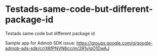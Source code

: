 # Testads-same-code-but-different-package-id
Testads same code but different package id

Sample app for Admob SDK issue: https://groups.google.com/g/google-admob-ads-sdk/c/rX6fPNVN6cc/m/2R1vIqO1DwAJ
